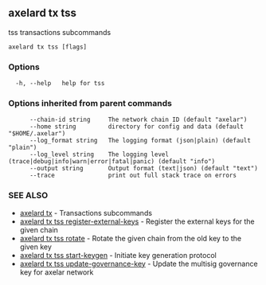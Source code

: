 ## axelard tx tss

tss transactions subcommands

```
axelard tx tss [flags]
```

### Options

```
  -h, --help   help for tss
```

### Options inherited from parent commands

```
      --chain-id string     The network chain ID (default "axelar")
      --home string         directory for config and data (default "$HOME/.axelar")
      --log_format string   The logging format (json|plain) (default "plain")
      --log_level string    The logging level (trace|debug|info|warn|error|fatal|panic) (default "info")
      --output string       Output format (text|json) (default "text")
      --trace               print out full stack trace on errors
```

### SEE ALSO

- [axelard tx](axelard_tx.md)	 - Transactions subcommands
- [axelard tx tss register-external-keys](axelard_tx_tss_register-external-keys.md)	 - Register the external keys for the given chain
- [axelard tx tss rotate](axelard_tx_tss_rotate.md)	 - Rotate the given chain from the old key to the given key
- [axelard tx tss start-keygen](axelard_tx_tss_start-keygen.md)	 - Initiate key generation protocol
- [axelard tx tss update-governance-key](axelard_tx_tss_update-governance-key.md)	 - Update the multisig governance key for axelar network
